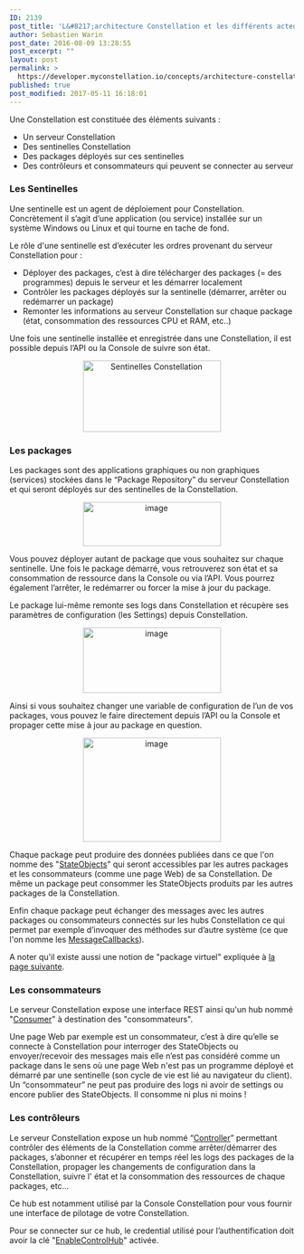 ```yaml
---
ID: 2139
post_title: 'L&#8217;architecture Constellation et les différents acteurs : sentinelle, package, contrôleur et consommateur'
author: Sebastien Warin
post_date: 2016-08-09 13:28:55
post_excerpt: ""
layout: post
permalink: >
  https://developer.myconstellation.io/concepts/architecture-constellation-et-les-differents-acteurs/
published: true
post_modified: 2017-05-11 16:18:01
---
```

Une Constellation est constituée des éléments suivants :

<ul>
    <li>Un serveur Constellation</li>
    <li>Des sentinelles Constellation</li>
    <li>Des packages déployés sur ces sentinelles</li>
    <li>Des contrôleurs et consommateurs qui peuvent se connecter au serveur</li>
</ul>

<h3>Les Sentinelles</h3>

Une sentinelle est un agent de déploiement pour Constellation. Concrètement il s’agit d’une application (ou service) installée sur un système Windows ou Linux et qui tourne en tache de fond.

Le rôle d'une sentinelle est d’exécuter les ordres provenant du serveur Constellation pour :

<ul>
    <li>Déployer des packages, c’est à dire télécharger des packages (= des programmes) depuis le serveur et les démarrer localement</li>
    <li>Contrôler les packages déployés sur la sentinelle (démarrer, arrêter ou redémarrer un package)</li>
    <li>Remonter les informations au serveur Constellation sur chaque package (état, consommation des ressources CPU et RAM, etc..)</li>
</ul>

Une fois une sentinelle installée et enregistrée dans une Constellation, il est possible depuis l’API ou la Console de suivre son état.

<p align="center"><a href="https://developer.myconstellation.io/wp-content/uploads/2016/08/image-6.png"><img class="alignnone" style="background-image: none; padding-top: 0px; padding-left: 0px; display: inline; padding-right: 0px; border: 0px;" title="Sentinelles Constellation" src="https://developer.myconstellation.io/wp-content/uploads/2016/08/image_thumb-6.png" alt="Sentinelles Constellation" width="244" height="126" border="0" /></a></p>

<h3>Les packages</h3>

Les packages sont des applications graphiques ou non graphiques (services) stockées dans le “Package Repository” du serveur Constellation et qui seront déployés sur des sentinelles de la Constellation.

<p align="center"><a href="https://developer.myconstellation.io/wp-content/uploads/2016/08/image-7.png"><img style="background-image: none; padding-top: 0px; padding-left: 0px; margin: 0px; display: inline; padding-right: 0px; border: 0px;" title="image" src="https://developer.myconstellation.io/wp-content/uploads/2016/08/image_thumb-7.png" alt="image" width="244" height="78" border="0" /></a></p>

Vous pouvez déployer autant de package que vous souhaitez sur chaque sentinelle. Une fois le package démarré, vous retrouverez son état et sa consommation de ressource dans la Console ou via l’API. Vous pourrez également l’arrêter, le redémarrer ou forcer la mise à jour du package.

Le package lui-même remonte ses logs dans Constellation et récupère ses paramètres de configuration (les Settings) depuis Constellation.

<p align="center"><a href="https://developer.myconstellation.io/wp-content/uploads/2016/08/image-8.png"><img style="background-image: none; padding-top: 0px; padding-left: 0px; margin: 0px; display: inline; padding-right: 0px; border: 0px;" title="image" src="https://developer.myconstellation.io/wp-content/uploads/2016/08/image_thumb-8.png" alt="image" width="244" height="116" border="0" /></a></p>

Ainsi si vous souhaitez changer une variable de configuration de l’un de vos packages, vous pouvez le faire directement depuis l’API ou la Console et propager cette mise à jour au package en question.

<p align="center"><a href="https://developer.myconstellation.io/wp-content/uploads/2016/08/image-9.png"><img style="background-image: none; padding-top: 0px; padding-left: 0px; margin: 0px; display: inline; padding-right: 0px; border: 0px;" title="image" src="https://developer.myconstellation.io/wp-content/uploads/2016/08/image_thumb-9.png" alt="image" width="244" height="184" border="0" /></a></p>

<p align="left">Chaque package peut produire des données publiées dans ce que l'on nomme des "<a href="/concepts/stateobjects/">StateObjects</a>" qui seront accessibles par les autres packages et les consommateurs (comme une page Web) de sa Constellation. De même un package peut consommer les StateObjects produits par les autres packages de la Constellation.</p>

<p align="left">Enfin chaque package peut échanger des messages avec les autres packages ou consommateurs connectés sur les hubs Constellation ce qui permet par exemple d’invoquer des méthodes sur d’autre système (ce que l'on nomme les <a href="/concepts/messaging-message-scope-messagecallback-saga/">MessageCallbacks</a>).</p>

<p align="left">A noter qu'il existe aussi une notion de "package virtuel" expliquée à <a href="/concepts/sentinels-packages-virtuels/">la page suivante</a>.</p>

<h3 align="left">Les consommateurs</h3>

<p align="left">Le serveur Constellation expose une interface REST ainsi qu'un hub nommé "<a href="/concepts/les-differents-hubs-et-interfaces-rest-du-serveur-constellation/">Consumer</a>" à destination des "consommateurs".</p>

<p align="left">Une page Web par exemple est un consommateur, c’est à dire qu’elle se connecte à Constellation pour interroger des StateObjects ou envoyer/recevoir des messages mais elle n’est pas considéré comme un package dans le sens où une page Web n'est pas un programme déployé et démarré par une sentinelle (son cycle de vie est lié au navigateur du client). Un “consommateur” ne peut pas produire des logs ni avoir de settings ou encore publier des StateObjects. Il consomme ni plus ni moins !</p>

<h3 align="left">Les contrôleurs</h3>

<p align="left">Le serveur Constellation expose un hub nommé “<a href="/concepts/les-differents-hubs-et-interfaces-rest-du-serveur-constellation/">Controller</a>” permettant contrôler des éléments de la Constellation comme arrêter/démarrer des packages, s’abonner et récupérer en temps réel les logs des packages de la Constellation, propager les changements de configuration dans la Constellation, suivre l' état et la consommation des ressources de chaque packages, etc…</p>

<p align="left">Ce hub est notamment utilisé par la Console Constellation pour vous fournir une interface de pilotage de votre Constellation.</p>

<p align="left">Pour se connecter sur ce hub, le credential utilisé pour l’authentification doit avoir la clé "<a href="/constellation-platform/constellation-server/fichier-de-configuration/#Section_credentials">EnableControlHub</a>" activée.</p>